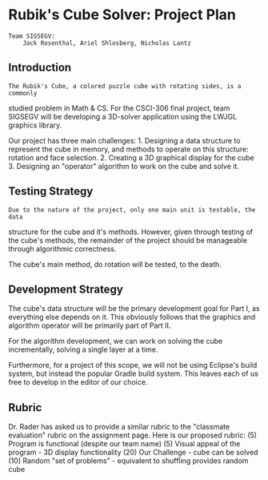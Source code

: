  Rubik's Cube Solver: Project Plan
===================================
    Team SIGSEGV:
        Jack Rosenthal, Ariel Shlosberg, Nicholas Lantz

Introduction
------------
    The Rubik's Cube, a colored puzzle cube with rotating sides, is a commonly
studied problem in Math & CS. For the CSCI-306 final project, team SIGSEGV
will be developing a 3D-solver application using the LWJGL graphics library.

Our project has three main challenges:
    1. Designing a data structure to represent the cube in memory, and methods
        to operate on this structure: rotation and face selection.
    2. Creating a 3D graphical display for the cube
    3. Designing an "operator" algorithm to work on the cube and solve it.

Testing Strategy
----------------
    Due to the nature of the project, only one main unit is testable, the data
structure for the cube and it's methods. However, given through testing of the
cube's methods, the remainder of the project should be manageable through
algorithmic correctness.

The cube's main method, do rotation will be tested, to the death.

Development Strategy
--------------------
The cube's data structure will be the primary development goal for Part I, as
everything else depends on it. This obviously follows that the graphics and
algorithm operator will be primarily part of Part II.

For the algorithm development, we can work on solving the cube incrementally,
solving a single layer at a time.

Furthermore, for a project of this scope, we will not be using Eclipse's build
system, but instead the popular Gradle build system. This leaves each of us
free to develop in the editor of our choice.

Rubric
------
Dr. Rader has asked us to provide a similar rubric to the "classmate
evaluation" rubric on the assignment page. Here is our proposed rubric:
    (5) Program is functional (despite our team name)
    (5) Visual appeal of the program - 3D display functionality
    (20) Our Challenge - cube can be solved
    (10) Random "set of problems" - equivalent to shuffling provides random
         cube

